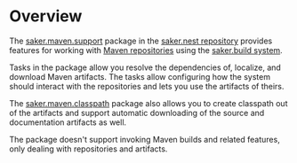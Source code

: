 # Overview

The [saker.maven.support](https://nest.saker.build/package/saker.maven.support) package in the [saker.nest repository](root:/saker.nest/index.html) provides features for working with [Maven repositories](https://maven.apache.org/guides/introduction/introduction-to-repositories.html) using the [saker.build system](root:/saker.build/index.html).

Tasks in the package allow you resolve the dependencies of, localize, and download Maven artifacts. The tasks allow configuring how the system should interact with the repositories and lets you use the artifacts of theirs.

The [saker.maven.classpath](root:/saker.maven.classpath/index.html) package also allows you to create classpath out of the artifacts and support automatic downloading of the source and documentation artifacts as well.

The package doesn't support invoking Maven builds and related features, only dealing with repositories and artifacts.

